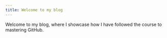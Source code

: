 ```yaml
---
title: Welcome to my blog
---
```


Welcome to my blog, where I showcase how I have followed the course to mastering GitHub.

